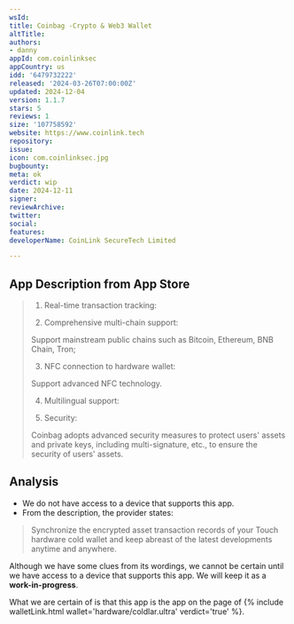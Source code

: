 ```yaml
---
wsId: 
title: Coinbag -Crypto & Web3 Wallet
altTitle: 
authors:
- danny 
appId: com.coinlinksec
appCountry: us
idd: '6479732222'
released: '2024-03-26T07:00:00Z'
updated: 2024-12-04
version: 1.1.7
stars: 5
reviews: 1
size: '107758592'
website: https://www.coinlink.tech
repository: 
issue: 
icon: com.coinlinksec.jpg
bugbounty: 
meta: ok
verdict: wip
date: 2024-12-11
signer: 
reviewArchive: 
twitter: 
social: 
features: 
developerName: CoinLink SecureTech Limited

---
```


## App Description from App Store

> 1. Real-time transaction tracking:
>
> 2. Comprehensive multi-chain support:
>
> Support mainstream public chains such as Bitcoin, Ethereum, BNB Chain, Tron;
>
> 3. NFC connection to hardware wallet:
>
> Support advanced NFC technology.
>
> 4. Multilingual support:
> 
> 5. Security:
>
> Coinbag adopts advanced security measures to protect users' assets and private keys, including multi-signature, etc., to ensure the security of users' assets.

## Analysis 

- We do not have access to a device that supports this app. 
- From the description, the provider states: 

> Synchronize the encrypted asset transaction records of your Touch hardware cold wallet and keep abreast of the latest developments anytime and anywhere. 

Although we have some clues from its wordings, we cannot be certain until we have access to a device that supports this app. We will keep it as a **work-in-progress**.

What we are certain of is that this app is the app on the page of {% include walletLink.html wallet='hardware/coldlar.ultra' verdict='true' %}.
